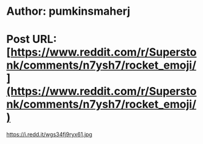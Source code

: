 # Author: pumkinsmaherj
# Post URL: [https://www.reddit.com/r/Superstonk/comments/n7ysh7/rocket_emoji/](https://www.reddit.com/r/Superstonk/comments/n7ysh7/rocket_emoji/)


https://i.redd.it/wgs34fj9ryx61.jpg